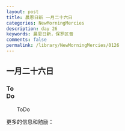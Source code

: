 ```yaml
---
layout: post
title: 晨恩日新 一月二十六日
categories: NewMorningMercies
description: day 26
keywords: 晨恩日新，保罗区普
comments: false
permalink: /library/NewMorningMercies/0126
---
```


## 一月二十六日

### To <br> Do

&emsp;&emsp;ToDo

更多的信息和勉励：[]()
